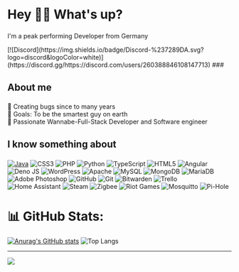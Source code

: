 <h1 align="left">Hey 👋🏼 What's up?</h1>

###

<p align="left">I'm a peak performing Developer from Germany</p>
[![Discord](https://img.shields.io/badge/Discord-%237289DA.svg?logo=discord&logoColor=white)](https://discord.gg/https://discord.com/users/260388846108147713) 
###

<h2 align="left">About me</h2>

###

<p align="left">🦠 Creating bugs since to many years<br>🎯 Goals: To be the smartest guy on earth<br>📱 Passionate Wannabe-Full-Stack Developer and Software engineer </p>

###

<h2 align="left">I know something about</h2>

###

[![Java](https://img.shields.io/badge/Java-%23ED8B00.svg?logo=openjdk&logoColor=white)](#) ![CSS3](https://img.shields.io/badge/css3-%231572B6.svg?style=flat&logo=css3&logoColor=white) ![PHP](https://img.shields.io/badge/php-%23777BB4.svg?style=flat&logo=php&logoColor=white) ![Python](https://img.shields.io/badge/python-3670A0?style=flat&logo=python&logoColor=ffdd54) ![TypeScript](https://img.shields.io/badge/typescript-%23007ACC.svg?style=flat&logo=typescript&logoColor=white) ![HTML5](https://img.shields.io/badge/html5-%23E34F26.svg?style=flat&logo=html5&logoColor=white) ![Angular](https://img.shields.io/badge/angular-%23DD0031.svg?style=flat&logo=angular&logoColor=white) ![Deno JS](https://img.shields.io/badge/deno%20js-000000?style=flat&logo=deno&logoColor=white) ![WordPress](https://img.shields.io/badge/WordPress-%23117AC9.svg?style=flat&logo=WordPress&logoColor=white) ![Apache](https://img.shields.io/badge/apache-%23D42029.svg?style=flat&logo=apache&logoColor=white) ![MySQL](https://img.shields.io/badge/mysql-4479A1.svg?style=flat&logo=mysql&logoColor=white) ![MongoDB](https://img.shields.io/badge/MongoDB-%234ea94b.svg?style=flat&logo=mongodb&logoColor=white) ![MariaDB](https://img.shields.io/badge/MariaDB-003545?style=flat&logo=mariadb&logoColor=white) ![Adobe Photoshop](https://img.shields.io/badge/adobe%20photoshop-%2331A8FF.svg?style=flat&logo=adobe%20photoshop&logoColor=white) ![GitHub](https://img.shields.io/badge/github-%23121011.svg?style=flat&logo=github&logoColor=white) ![Git](https://img.shields.io/badge/git-%23F05033.svg?style=flat&logo=git&logoColor=white) ![Bitwarden](https://img.shields.io/badge/bitwarden-%23175DDC.svg?style=flat&logo=bitwarden&logoColor=white) ![Trello](https://img.shields.io/badge/Trello-%23026AA7.svg?style=flat&logo=Trello&logoColor=white) ![Home Assistant](https://img.shields.io/badge/home%20assistant-%2341BDF5.svg?style=flat&logo=home-assistant&logoColor=white) ![Steam](https://img.shields.io/badge/steam-%23000000.svg?style=flat&logo=steam&logoColor=white) ![Zigbee](https://img.shields.io/badge/zigbee-%23EB0443.svg?style=flat&logo=zigbee&logoColor=white) ![Riot Games](https://img.shields.io/badge/riotgames-D32936.svg?style=flat&logo=riotgames&logoColor=white) ![Mosquitto](https://img.shields.io/badge/mosquitto-%233C5280.svg?style=flat&logo=eclipsemosquitto&logoColor=white) ![Pi-Hole](https://img.shields.io/badge/pihole-%2396060C.svg?style=flat&logo=pi-hole&logoColor=white)

# 📊 GitHub Stats:

[![Anurag's GitHub stats](https://github-readme-stats.vercel.app/api?username=BungeeDEV)](https://github.com/anuraghazra/github-readme-stats) ![Top Langs](https://github-readme-stats.vercel.app/api/top-langs/?username=BungeeDEV&layout=compact) 

---

[![](https://visitcount.itsvg.in/api?id=BungeeDEV&icon=0&color=2)](https://visitcount.itsvg.in)
